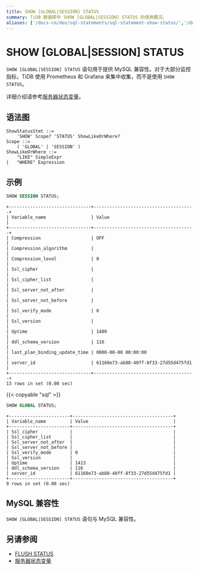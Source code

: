 ```yaml
---
title: SHOW [GLOBAL|SESSION] STATUS
summary: TiDB 数据库中 SHOW [GLOBAL|SESSION] STATUS 的使用概况。
aliases: ['/docs-cn/dev/sql-statements/sql-statement-show-status/','/docs-cn/dev/reference/sql/statements/show-status/']
---
```


# SHOW [GLOBAL|SESSION] STATUS

`SHOW [GLOBAL|SESSION] STATUS` 语句用于提供 MySQL 兼容性。对于大部分监控指标，TiDB 使用 Prometheus 和 Grafana 来集中收集，而不是使用 `SHOW STATUS`。

详细介绍请参考[服务器状态变量](/status-variables.md)。

## 语法图

```ebnf+diagram
ShowStatusStmt ::=
    'SHOW' Scope? 'STATUS' ShowLikeOrWhere?
Scope ::=
    ( 'GLOBAL' | 'SESSION' )
ShowLikeOrWhere ::=
    "LIKE" SimpleExpr
|   "WHERE" Expression
```

## 示例

```sql
SHOW SESSION STATUS;
```

```
+-------------------------------+--------------------------------------+
| Variable_name                 | Value                                |
+-------------------------------+--------------------------------------+
| Compression                   | OFF                                  |
| Compression_algorithm         |                                      |
| Compression_level             | 0                                    |
| Ssl_cipher                    |                                      |
| Ssl_cipher_list               |                                      |
| Ssl_server_not_after          |                                      |
| Ssl_server_not_before         |                                      |
| Ssl_verify_mode               | 0                                    |
| Ssl_version                   |                                      |
| Uptime                        | 1409                                 |
| ddl_schema_version            | 116                                  |
| last_plan_binding_update_time | 0000-00-00 00:00:00                  |
| server_id                     | 61160e73-ab80-40ff-8f33-27d55d475fd1 |
+-------------------------------+--------------------------------------+
13 rows in set (0.00 sec)
```

{{< copyable "sql" >}}

```sql
SHOW GLOBAL STATUS;
```

```
+-----------------------+--------------------------------------+
| Variable_name         | Value                                |
+-----------------------+--------------------------------------+
| Ssl_cipher            |                                      |
| Ssl_cipher_list       |                                      |
| Ssl_server_not_after  |                                      |
| Ssl_server_not_before |                                      |
| Ssl_verify_mode       | 0                                    |
| Ssl_version           |                                      |
| Uptime                | 1413                                 |
| ddl_schema_version    | 116                                  |
| server_id             | 61160e73-ab80-40ff-8f33-27d55d475fd1 |
+-----------------------+--------------------------------------+
9 rows in set (0.00 sec)
```

## MySQL 兼容性

`SHOW [GLOBAL|SESSION] STATUS` 语句与 MySQL 兼容性。

## 另请参阅

* [FLUSH STATUS](/sql-statements/sql-statement-flush-status.md)
* [服务器状态变量](/status-variables.md)